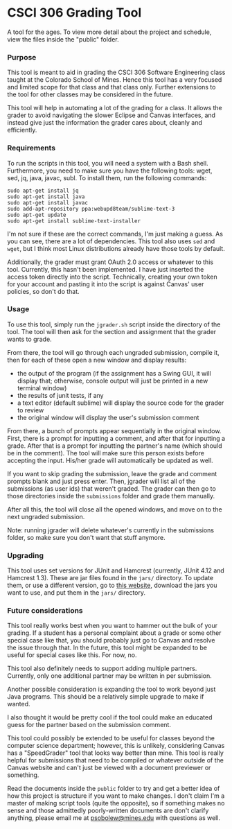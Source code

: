 # CSCI 306 Grading Tool

A tool for the ages.  To view more detail about the project and schedule, view the files inside the "public" folder.

### Purpose 

This tool is meant to aid in grading the CSCI 306 Software Engineering class taught at the Colorado School of Mines.  Hence this tool has a very focused and limited scope for that class and that class only.  Further extensions to the tool for other classes may be considered in the future.

This tool will help in automating a lot of the grading for a class.  It allows the grader to avoid navigating the slower Eclipse and Canvas interfaces, and instead give just the information the grader cares about, cleanly and efficiently.

### Requirements

To run the scripts in this tool, you will need a system with a Bash shell.  Furthermore, you need to make sure you have the following tools: wget, sed, jq, java, javac, subl.  To install them, run the following commands: 

    sudo apt-get install jq
    sudo apt-get install java
    sudo apt-get install javac
	sudo add-apt-repository ppa:webupd8team/sublime-text-3
	sudo apt-get update
	sudo apt-get install sublime-text-installer

I'm not sure if these are the correct commands, I'm just making a guess.  As you can see, there are a lot of dependencies.  This tool also uses `sed` and `wget`, but I think most Linux distributions already have those tools by default. 

Additionally, the grader must grant OAuth 2.0 access or whatever to this tool.  Currently, this hasn't been implemented.  I have just inserted the access token directly into the script.  Technically, creating your own token for your account and pasting it into the script is against Canvas' user policies, so don't do that.

### Usage

To use this tool, simply run the `jgrader.sh` script inside the directory of the tool.  The tool will then ask for the section and assignment that the grader wants to grade.

From there, the tool will go through each ungraded submission, compile it, then for each of these open a new window and display results:

- the output of the program (if the assignment has a Swing GUI, it will display that; otherwise, console output will just be printed in a new terminal window)
- the results of junit tests, if any
- a text editor (default sublime) will display the source code for the grader to review
- the original window will display the user's submission comment

From there, a bunch of prompts appear sequentially in the original window.  First, there is a prompt for inputting a comment, and after that for inputting a grade.  After that is a prompt for inputting the partner's name (which should be in the comment).  The tool will make sure this person exists before accepting the input.  His/her grade will automatically be updated as well.

If you want to skip grading the submission, leave the grade and comment prompts blank and just press enter.  Then, jgrader will list all of the submissions (as user ids) that weren't graded.  The grader can then go to those directories inside the `submissions` folder and grade them manually.

After all this, the tool will close all the opened windows, and move on to the next ungraded submission.

Note: running jgrader will delete whatever's currently in the submissions folder, so make sure you don't want that stuff anymore.

### Upgrading

This tool uses set versions for JUnit and Hamcrest (currently, JUnit 4.12 and Hamcrest 1.3).  These are jar files found in the <code>jars/</code> directory.  To update them, or use a different version, go to [this website](https://github.com/junit-team/junit4/wiki/Download-and-Install), download the jars you want to use, and put them in the <code>jars/</code> directory.

### Future considerations

This tool really works best when you want to hammer out the bulk of your grading.  If a student has a personal complaint about a grade or some other special case like that, you should probably just go to Canvas and resolve the issue through that.  In the future, this tool might be expanded to be useful for special cases like this.  For now, no.

This tool also definitely needs to support adding multiple partners.  Currently, only one additional partner may be written in per submission.

Another possible consideration is expanding the tool to work beyond just Java programs.  This should be a relatively simple upgrade to make if wanted.

I also thought it would be pretty cool if the tool could make an educated guess for the partner based on the submission comment.

This tool could possibly be extended to be useful for classes beyond the computer science department; however, this is unlikely, considering Canvas has a "SpeedGrader" tool that looks way better than mine.  This tool is really helpful for submissions that need to be compiled or whatever outside of the Canvas website and can't just be viewed with a document previewer or something.

Read the documents inside the `public` folder to try and get a better idea of how this project is structure if you want to make changes.  I don't claim I'm a master of making script tools (quite the opposite), so if something makes no sense and those admittedly poorly-written documents are don't clarify anything, please email me at psobolew@mines.edu with questions as well.